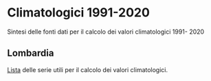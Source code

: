 # Climatologici 1991-2020

Sintesi delle fonti dati per il calcolo dei valori climatologici 1991- 2020

## Lombardia

[Lista](./lombardia/serie.md) delle serie utili per il calcolo dei valori climatologici.
